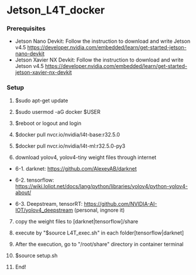 # Jetson_L4T_docker

  ### Prerequisites
  - Jetson Nano Devkit:
  Follow the instruction to download and write Jetson v4.5 
  https://developer.nvidia.com/embedded/learn/get-started-jetson-nano-devkit
  - Jetson Xavier NX Devkit:
  Follow the instruction to download and write Jetson v4.5 
  https://developer.nvidia.com/embedded/learn/get-started-jetson-xavier-nx-devkit
  
  ### Setup
  1.  $sudo apt-get update
  
  2.  $sudo usermod -aG docker $USER
  
  3.  $reboot or logout and login
  
  4.  $docker pull nvcr.io/nvidia/l4t-base:r32.5.0
  
  5.  $docker pull nvcr.io/nvidia/l4t-ml:r32.5.0-py3
  
  6.  download yolov4, yolov4-tiny weight files through internet
  
   - 6-1. darknet: https://github.com/AlexeyAB/darknet
    
   - 6-2. tensorflow: https://wiki.loliot.net/docs/lang/python/libraries/yolov4/python-yolov4-about/
    
   - 6-3. Deepstream, tensorRT: https://github.com/NVIDIA-AI-IOT/yolov4_deepstream (personal, ingnore it)
   
  7.  copy the weight files to [darknet|tensorflow]/share
  
  8.  execute by "$source L4T_exec.sh" in each folder[tensorflow|darknet]
  
  9.  After the execution, go to "/root/share" directory in container terminal
  
  10. $source setup.sh
  
  11. End!

